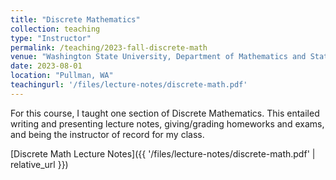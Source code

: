 ```yaml
---
title: "Discrete Mathematics"
collection: teaching
type: "Instructor"
permalink: /teaching/2023-fall-discrete-math
venue: "Washington State University, Department of Mathematics and Statistics"
date: 2023-08-01
location: "Pullman, WA"
teachingurl: '/files/lecture-notes/discrete-math.pdf'
---
```


For this course, I taught one section of Discrete Mathematics. This entailed writing and presenting lecture notes, giving/grading homeworks and exams, and being the instructor of record for my class.

[Discrete Math Lecture Notes]({{ '/files/lecture-notes/discrete-math.pdf' | relative_url }})